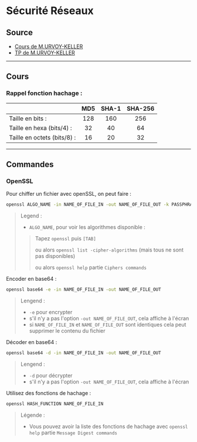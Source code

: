 <!--
Created by Its-Just-Nans - https://github.com/Its-Just-Nans
Copyright Its-Just-Nans
--->

# Sécurité Réseaux

## Source

- [Cours de M.URVOY-KELLER](http://www.i3s.unice.fr/~urvoy/teaching/)
- [TP de M.URVOY-KELLER](http://www.i3s.unice.fr/~urvoy/teaching/)

---

## Cours

### Rappel fonction hachage :

|                             | MD5 | SHA-1 | SHA-256 |
|:----------------------------|:---:|:-----:|:-------:| 
| Taille en bits :            | 128 |  160  |   256   |
| Taille en hexa (bits/4) :   |  32 |   40  |    64   |
| Taille en octets (bits/8) : |  16 |   20  |    32   |


---

## Commandes

### OpenSSL

Pour chiffer un fichier avec openSSL, on peut faire :
```sh
openssl ALGO_NAME -in NAME_OF_FILE_IN -out NAME_OF_FILE_OUT -k PASSPHRASE
```
> Legend :
> - `ALGO_NAME`, pour voir les algorithmes disponible :
>> Tapez `openssl` puis `[TAB]`
>>
>> ou alors `openssl list -cipher-algorithms` (mais tous ne sont pas disponibles)
>>
>>ou alors  `openssl help` partie `Ciphers commands`

Encoder en base64 :
```sh
openssl base64 -e -in NAME_OF_FILE_IN -out NAME_OF_FILE_OUT
```
> Lengend :
>- `-e` pour encrypter
>- s'il n'y a pas l'option `-out NAME_OF_FILE_OUT`, cela affiche à l'écran
>- si `NAME_OF_FILE_IN` et `NAME_OF_FILE_OUT` sont identiques cela peut supprimer le contenu du fichier

Décoder en base64 :
```sh
openssl base64 -d -in NAME_OF_FILE_IN -out NAME_OF_FILE_OUT
```
> Lengend :
>- `-d` pour décrypter
>- s'il n'y a pas l'option `-out NAME_OF_FILE_OUT`, cela affiche à l'écran


Utilisez des fonctions de hachage :
```sh
openssl HASH_FUNCTION NAME_OF_FILE_IN
```
> Légende :
>- Vous pouvez avoir la liste des fonctions de hachage avec `openssl help` partie `Message Digest commands `